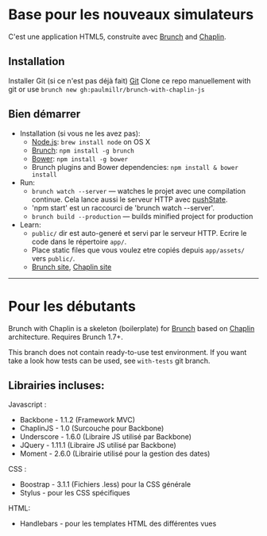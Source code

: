 # Base pour les nouveaux simulateurs

C'est une application HTML5, construite avec
[Brunch](http://brunch.io) and [Chaplin](http://chaplinjs.org).

## Installation
Installer Git (si ce n'est pas déjà fait) [Git](http://git-scm.com/)
Clone ce repo manuellement with git or use `brunch new gh:paulmillr/brunch-with-chaplin-js`

## Bien démarrer
* Installation (si vous ne les avez pas):
    * [Node.js](http://nodejs.org): `brew install node` on OS X
    * [Brunch](http://brunch.io): `npm install -g brunch`
    * [Bower](http://bower.io): `npm install -g bower`
    * Brunch plugins and Bower dependencies: `npm install & bower install`
* Run:
    * `brunch watch --server` — watches le projet avec une compilation continue. Cela lance aussi le serveur HTTP avec [pushState](https://developer.mozilla.org/en-US/docs/Web/Guide/API/DOM/Manipulating_the_browser_history).
    * 'npm start' est un raccourci de 'brunch watch --server'.
    * `brunch build --production` — builds minified project for production
* Learn:
    * `public/` dir est auto-generé et servi par le serveur HTTP. Ecrire le code dans le répertoire `app/`.
    * Place static files que vous voulez etre copiés depuis `app/assets/` vers `public/`.
    * [Brunch site](http://brunch.io), [Chaplin site](http://chaplinjs.org)

---------------

# Pour les débutants

Brunch with Chaplin is a skeleton (boilerplate) for [Brunch](http://brunch.io)
based on [Chaplin](http://chaplinjs.org) architecture. Requires Brunch 1.7+.

This branch does not contain ready-to-use test environment.
If you want take a look how tests can be used, see `with-tests` git branch.

## Librairies incluses:

Javascript :
* Backbone - 1.1.2 (Framework MVC)
* ChaplinJS - 1.0 (Surcouche pour Backbone)
* Underscore - 1.6.0 (Libraire JS utilisé par Backbone) 
* JQuery - 1.11.1 (Libraire JS utilisé par Backbone) 
* Moment - 2.6.0 (Librairie utilisé pour la gestion des dates)

CSS :
* Boostrap - 3.1.1 (Fichiers .less) pour la CSS générale
* Stylus - pour les CSS spécifiques

HTML:
* Handlebars - pour les templates HTML des différentes vues
